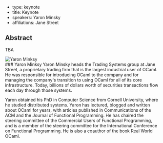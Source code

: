 - type: keynote
- title: Keynote
- speakers: Yaron Minsky
- affiliations: Jane Street

## Abstract

TBA

<div class="author media" media:type="text/omd">

<div class="image">
<div class="avatar">
<img src="img/yaron-minsky.jpg" alt="Yaron Minksy"></img>
</div>
</div>

<div class="content" media:type="text/omd">
### Yaron Minksy
Yaron Minsky heads the Trading Systems group at Jane Street, a proprietary trading firm that is the largest industrial user of OCaml. He was responsible for introducing OCaml to the company and for managing the company's transition to using OCaml for all of its core infrastructure. Today, billions of dollars worth of securities transactions flow each day through those systems.

Yaron obtained his PhD in Computer Science from Cornell University, where he studied distributed systems. Yaron has lectured, blogged and written about OCaml for years, with articles published in Communications of the ACM and the Journal of Functional Programming. He has chaired the steering committee of the Commercial Users of Functional Programming, and is a member of the steering committee for the International Conference on Functional Programming. He is also a coauthor of the book Real World
OCaml.
</div>
</div>
